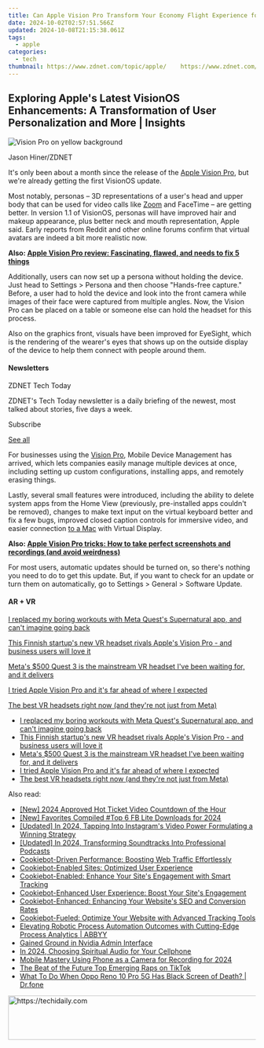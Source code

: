 ```yaml
---
title: Can Apple Vision Pro Transform Your Economy Flight Experience for Better or Worse?
date: 2024-10-02T02:57:51.566Z
updated: 2024-10-08T21:15:38.061Z
tags:
  - apple
categories:
  - tech
thumbnail: https://www.zdnet.com/topic/apple/    https://www.zdnet.com/a/img/resize/7924f5f0f38d051109a18d20420862208bf8e0c2/2024/01/30/159d96ef-ac9e-430d-a5bc-a3e5105ab59c/vision-pro-straight-on.jpg?width=170&height=96&fit=crop&auto=webp
---
```


## Exploring Apple's Latest VisionOS Enhancements: A Transformation of User Personalization and More | Insights

![Vision Pro on yellow background](https://www.zdnet.com/a/img/resize/6858f030bc9504fcc6d8af84b0c040d51fd63e0c/2024/02/19/51d679f0-34aa-410e-bea3-b3317311edff/vision-pro-yellow-background.jpg?auto=webp&width=1280)

Jason Hiner/ZDNET

It's only been about a month since the release of the [Apple Vision Pro](https://www.zdnet.com/article/what-is-apples-vision-pro-price-features-hands-on-insights-and-everything-you-need-to-know/), but we're already getting the first VisionOS update.

Most notably, personas – 3D representations of a user's head and upper body that can be used for video calls like [Zoom](https://www.zdnet.com/article/zoom-101-a-starter-guide-for-beginners-plus-advanced-tips-and-tricks-for-pros/) and FaceTime – are getting better. In version 1.1 of VisionOS, personas will have improved hair and makeup appearance, plus better neck and mouth representation, Apple said. Early reports from Reddit and other online forums confirm that virtual avatars are indeed a bit more realistic now.

**Also: [Apple Vision Pro review: Fascinating, flawed, and needs to fix 5 things](https://www.zdnet.com/article/apple-vision-pro-review/)**

Additionally, users can now set up a persona without holding the device. Just head to Settings > Persona and then choose "Hands-free capture." Before, a user had to hold the device and look into the front camera while images of their face were captured from multiple angles. Now, the Vision Pro can be placed on a table or someone else can hold the headset for this process.

Also on the graphics front, visuals have been improved for EyeSight, which is the rendering of the wearer's eyes that shows up on the outside display of the device to help them connect with people around them.

#### Newsletters

ZDNET Tech Today

ZDNET's Tech Today newsletter is a daily briefing of the newest, most talked about stories, five days a week.

 Subscribe

[See all](https://www.zdnet.com/newsletters/)

For businesses using the [Vision Pro](https://www.zdnet.com/article/apple-vision-pro-review/), Mobile Device Management has arrived, which lets companies easily manage multiple devices at once, including setting up custom configurations, installing apps, and remotely erasing things.

Lastly, several small features were introduced, including the ability to delete system apps from the Home View (previously, pre-installed apps couldn't be removed), changes to make text input on the virtual keyboard better and fix a few bugs, improved closed caption controls for immersive video, and easier connection [to a Mac](https://www.zdnet.com/article/macbook-air-vs-macbook-pro-how-to-decide/) with Virtual Display.

**Also: [Apple Vision Pro tricks: How to take perfect screenshots and recordings (and avoid weirdness)](https://www.zdnet.com/article/apple-vision-pro-tricks-how-to-take-perfect-screenshots-and-recordings-and-avoid-weirdness/)**

For most users, automatic updates should be turned on, so there's nothing you need to do to get this update. But, if you want to check for an update or turn them on automatically, go to Settings > General > Software Update.

#### AR + VR

[I replaced my boring workouts with Meta Quest's Supernatural app, and can't imagine going back](https://www.zdnet.com/article/supernatural-on-meta-quest-hands-on/ "I replaced my boring workouts with Meta Quest's Supernatural app, and can't imagine going back")

[This Finnish startup's new VR headset rivals Apple's Vision Pro - and business users will love it](https://www.zdnet.com/article/this-finnish-startups-new-vr-headset-rivals-apples-vision-pro-and-business-users-will-love-it/ "This Finnish startup's new VR headset rivals Apple's Vision Pro - and business users will love it")

[Meta's $500 Quest 3 is the mainstream VR headset I've been waiting for, and it delivers](https://www.zdnet.com/article/meta-quest-3-review/ "Meta's $500 Quest 3 is the mainstream VR headset I've been waiting for, and it delivers")

[I tried Apple Vision Pro and it's far ahead of where I expected](https://www.zdnet.com/article/i-tried-apple-vision-pro-and-its-far-ahead-of-where-i-expected/ "I tried Apple Vision Pro and it's far ahead of where I expected")

[The best VR headsets right now (and they're not just from Meta)](https://www.zdnet.com/article/best-vr-headset/ "The best VR headsets right now (and they're not just from Meta)")

* [I replaced my boring workouts with Meta Quest's Supernatural app, and can't imagine going back](https://www.zdnet.com/article/supernatural-on-meta-quest-hands-on/ "I replaced my boring workouts with Meta Quest's Supernatural app, and can't imagine going back")
* [This Finnish startup's new VR headset rivals Apple's Vision Pro - and business users will love it](https://www.zdnet.com/article/this-finnish-startups-new-vr-headset-rivals-apples-vision-pro-and-business-users-will-love-it/ "This Finnish startup's new VR headset rivals Apple's Vision Pro - and business users will love it")
* [Meta's $500 Quest 3 is the mainstream VR headset I've been waiting for, and it delivers](https://www.zdnet.com/article/meta-quest-3-review/ "Meta's $500 Quest 3 is the mainstream VR headset I've been waiting for, and it delivers")
* [I tried Apple Vision Pro and it's far ahead of where I expected](https://www.zdnet.com/article/i-tried-apple-vision-pro-and-its-far-ahead-of-where-i-expected/ "I tried Apple Vision Pro and it's far ahead of where I expected")
* [The best VR headsets right now (and they're not just from Meta)](https://www.zdnet.com/article/best-vr-headset/ "The best VR headsets right now (and they're not just from Meta)")

<ins class="adsbygoogle"
     style="display:block"
     data-ad-format="autorelaxed"
     data-ad-client="ca-pub-7571918770474297"
     data-ad-slot="1223367746"></ins>

<ins class="adsbygoogle"
     style="display:block"
     data-ad-client="ca-pub-7571918770474297"
     data-ad-slot="8358498916"
     data-ad-format="auto"
     data-full-width-responsive="true"></ins>

<span class="atpl-alsoreadstyle">Also read:</span>
<div><ul>
<li><a href="https://youtube-zero.techidaily.com/024-approved-hot-ticket-video-countdown-of-the-hour/"><u>[New] 2024 Approved Hot Ticket Video Countdown of the Hour</u></a></li>
<li><a href="https://facebook-clips.techidaily.com/new-favorites-compiled-top-6-fb-lite-downloads-for-2024/"><u>[New] Favorites Compiled #Top 6 FB Lite Downloads for 2024</u></a></li>
<li><a href="https://instagram-video-files.techidaily.com/updated-in-2024-tapping-into-instagrams-video-power-formulating-a-winning-strategy/"><u>[Updated] In 2024, Tapping Into Instagram's Video Power Formulating a Winning Strategy</u></a></li>
<li><a href="https://article-helps.techidaily.com/updated-in-2024-transforming-soundtracks-into-professional-podcasts/"><u>[Updated] In 2024, Transforming Soundtracks Into Professional Podcasts</u></a></li>
<li><a href="https://some-tips.techidaily.com/cookiebot-driven-performance-boosting-web-traffic-effortlessly/"><u>Cookiebot-Driven Performance: Boosting Web Traffic Effortlessly</u></a></li>
<li><a href="https://some-tips.techidaily.com/cookiebot-enabled-sites-optimized-user-experience/"><u>Cookiebot-Enabled Sites: Optimized User Experience</u></a></li>
<li><a href="https://some-tips.techidaily.com/cookiebot-enabled-enhance-your-sites-engagement-with-smart-tracking/"><u>Cookiebot-Enabled: Enhance Your Site's Engagement with Smart Tracking</u></a></li>
<li><a href="https://some-tips.techidaily.com/cookiebot-enhanced-user-experience-boost-your-sites-engagement/"><u>Cookiebot-Enhanced User Experience: Boost Your Site's Engagement</u></a></li>
<li><a href="https://some-tips.techidaily.com/cookiebot-enhanced-enhancing-your-websites-seo-and-conversion-rates/"><u>Cookiebot-Enhanced: Enhancing Your Website's SEO and Conversion Rates</u></a></li>
<li><a href="https://some-tips.techidaily.com/cookiebot-fueled-optimize-your-website-with-advanced-tracking-tools/"><u>Cookiebot-Fueled: Optimize Your Website with Advanced Tracking Tools</u></a></li>
<li><a href="https://some-tips.techidaily.com/elevating-robotic-process-automation-outcomes-with-cutting-edge-process-analytics-abbyy/"><u>Elevating Robotic Process Automation Outcomes with Cutting-Edge Process Analytics | ABBYY</u></a></li>
<li><a href="https://network-issues.techidaily.com/gained-ground-in-nvidia-admin-interface/"><u>Gained Ground in Nvidia Admin Interface</u></a></li>
<li><a href="https://extra-resources.techidaily.com/in-2024-choosing-spiritual-audio-for-your-cellphone/"><u>In 2024, Choosing Spiritual Audio for Your Cellphone</u></a></li>
<li><a href="https://screen-sharing-recording.techidaily.com/mobile-mastery-using-phone-as-a-camera-for-recording-for-2024/"><u>Mobile Mastery Using Phone as a Camera for Recording for 2024</u></a></li>
<li><a href="https://tiktok-videos.techidaily.com/the-beat-of-the-future-top-emerging-raps-on-tiktok/"><u>The Beat of the Future Top Emerging Raps on TikTok</u></a></li>
<li><a href="https://howto.techidaily.com/what-to-do-when-oppo-reno-10-pro-5g-has-black-screen-of-death-drfone-by-drfone-fix-android-problems-fix-android-problems/"><u>What To Do When Oppo Reno 10 Pro 5G Has Black Screen of Death? | Dr.fone</u></a></li>
</ul></div>

<!-- affiliate ads begin -->
<a href="https://aligracehair.sjv.io/c/5597632/1925489/19272" target="_top" id="1925489">
  <img src="//a.impactradius-go.com/display-ad/19272-1925489" border="0" alt="https://techidaily.com" width="728" height="90"/>
</a>
<img height="0" width="0" src="https://aligracehair.sjv.io/i/5597632/1925489/19272" style="position:absolute;visibility:hidden;" border="0" />
<!-- affiliate ads end -->

